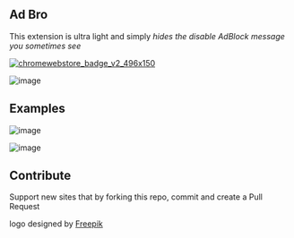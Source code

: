 ## Ad Bro

This extension is ultra light and simply *hides the disable AdBlock message you sometimes see*


[
![chromewebstore_badge_v2_496x150](https://cloud.githubusercontent.com/assets/1287098/15749298/88a1155c-28ea-11e6-9ddc-3103e7799781.png)
](https://chrome.google.com/webstore/detail/ad-bro/fbodfffldccejagkgmdolpoiefffhfhf)


![image](https://cloud.githubusercontent.com/assets/1287098/15628047/672e3b64-24ff-11e6-9a1c-2767b561552c.png)

## Examples

![image](https://cloud.githubusercontent.com/assets/1287098/11148124/740a89a4-8a23-11e5-932d-324342d6312e.png)

![image](https://cloud.githubusercontent.com/assets/1287098/15627714/210183bc-24f5-11e6-9353-8801b001c421.png)


## Contribute

Support new sites that by forking this repo, commit and create a Pull Request


logo designed by [Freepik](http://www.freepik.com/free-vector/funny-monsters_803403.htm)
